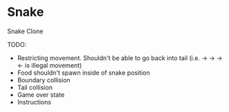 # Snake

Snake Clone

TODO:

- Restricting movement. Shouldn't be able to go back into tail (i.e. -> -> -> <- is illegal movement)
- Food shouldn't spawn inside of snake position
- Boundary collision
- Tail collision
- Game over state
- Instructions
